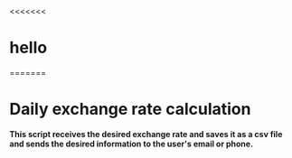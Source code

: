 <<<<<<< 
# hello

=======
# Daily exchange rate calculation

**This script receives the desired exchange rate and saves it as a csv file
and sends the desired information to the user's email or phone.**

